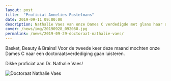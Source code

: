 ```yaml
---
layout: post
title:  "Proficiat Annelies Postelmans"
date: 2019-09-11 09:00:00
description: Nathalie Vaes van onze Dames C verdedigde met glans haar doctoraatsthesis in de oncologie.
cover: /news/img/20190928_092058.jpg
permalink: /news/2019-09-29-doctoraat-nathalie-vaes/
---
```


Basket, Beauty & Brains! Voor de tweede keer deze maand mochten onze Dames C naar een doctoraatsverdediging gaan luisteren. 

Dikke proficiat aan Dr. Nathalie Vaes! 

![Doctoraat Nathalie Vaes](/news/img/20190928_092058.jpg)